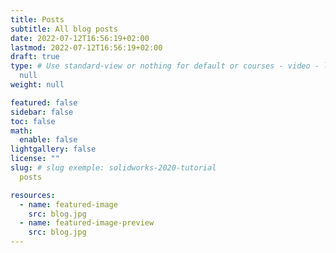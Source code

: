```yaml
---
title: Posts
subtitle: All blog posts
date: 2022-07-12T16:56:19+02:00
lastmod: 2022-07-12T16:56:19+02:00
draft: true
type: # Use standard-view or nothing for default or courses - video - landingpage 
  null
weight: null

featured: false
sidebar: false
toc: false
math:
  enable: false
lightgallery: false
license: ""
slug: # slug exemple: solidworks-2020-tutorial
  posts

resources:
  - name: featured-image
    src: blog.jpg
  - name: featured-image-preview
    src: blog.jpg
---
```

